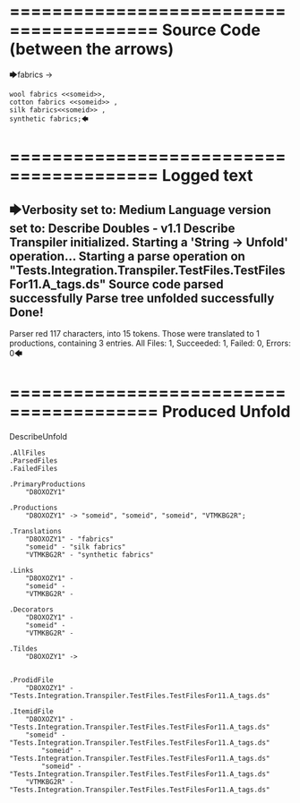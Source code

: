 ========================================
Source Code (between the arrows)
========================================

🡆fabrics ->

	wool fabrics <<someid>>,
	cotton fabrics <<someid>> ,
	silk fabrics<<someid>> ,
	synthetic fabrics;🡄

========================================
Logged text
========================================

🡆Verbosity set to: Medium
Language version set to: Describe Doubles - v1.1
Describe Transpiler initialized.
Starting a 'String -> Unfold' operation...
Starting a parse operation on "Tests.Integration.Transpiler.TestFiles.TestFilesFor11.A_tags.ds"
Source code parsed successfully
Parse tree unfolded successfully
Done!
------------------------
Parser red 117 characters, into 15 tokens.
Those were translated to 1 productions, containing 3 entries.
All Files: 1, Succeeded: 1, Failed: 0, Errors: 0🡄

========================================
Produced Unfold
========================================

DescribeUnfold

    .AllFiles
    .ParsedFiles
    .FailedFiles

    .PrimaryProductions
        "D8OXOZY1" 

    .Productions
        "D8OXOZY1" -> "someid", "someid", "someid", "VTMKBG2R";

    .Translations
        "D8OXOZY1" - "fabrics"
        "someid" - "silk fabrics"
        "VTMKBG2R" - "synthetic fabrics"

    .Links
        "D8OXOZY1" - 
        "someid" - 
        "VTMKBG2R" - 

    .Decorators
        "D8OXOZY1" - 
        "someid" - 
        "VTMKBG2R" - 

    .Tildes
        "D8OXOZY1" -> 


    .ProdidFile
        "D8OXOZY1" - "Tests.Integration.Transpiler.TestFiles.TestFilesFor11.A_tags.ds"

    .ItemidFile
        "D8OXOZY1" - "Tests.Integration.Transpiler.TestFiles.TestFilesFor11.A_tags.ds"
        "someid" - "Tests.Integration.Transpiler.TestFiles.TestFilesFor11.A_tags.ds"
            "someid" - "Tests.Integration.Transpiler.TestFiles.TestFilesFor11.A_tags.ds"
            "someid" - "Tests.Integration.Transpiler.TestFiles.TestFilesFor11.A_tags.ds"
        "VTMKBG2R" - "Tests.Integration.Transpiler.TestFiles.TestFilesFor11.A_tags.ds"

